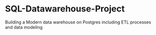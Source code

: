 # SQL-Datawarehouse-Project
Building a Modern data warehouse on Postgres including ETL processes and data modeling
